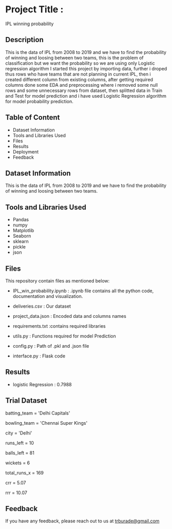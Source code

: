 # Project Title : 
IPL winning probability

## Description

This is the data of IPL from 2008 to 2019 and we have to find the probability of winning and loosing between two teams, this is the problem of classification but we want the probability so we are using only Logistic regression algorithm
I started this project by importing data, further i droped thus rows who have teams that are not planning in current IPL, then i created different column from existing columns, after getting required columns done some EDA and preprocessing where i removed some null rows and some unnecessary rows from dataset, then splitted data in Train and Test for model prediction and i have used Logistic Regression algorithm for model probability prediction.

## Table of Content
* Dataset Information
* Tools and Libraries Used
* Files
* Results
* Deployment
* Feedback

## Dataset Information
This is the data of IPL from 2008 to 2019 and we have to find the probability of winning and loosing between two teams.


## Tools and Libraries Used
* Pandas
* numpy
* Matplotlib
* Seaborn
* sklearn
* pickle
* json

## Files
This repository contain files as mentioned below:

* IPL_win_probability.ipynb : .ipynb file contains all the python code, documentation and visualization.

* deliveries.csv : Our dataset 

* project_data.json : Encoded data and columns names

* requirements.txt :contains required libraries 

* utils.py : Functions required for model Prediction

* config.py : Path of .pkl and .json file

* interface.py : Flask code 

## Results

* logistic Regression            : 0.7988

## Trial Dataset

batting_team = 'Delhi Capitals'

bowling_team =	'Chennai Super Kings'

city =	'Delhi'

runs_left = 10	

balls_left = 81	

wickets = 6

total_runs_x = 169	

crr	= 5.07

rrr	= 10.07

## Feedback

If you have any feedback, please reach out to us at trburade@gmail.com